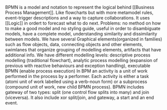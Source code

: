 BPMN is a model and notation to represent the logical behind [[Business Process Management]].
Like flowcharts but with more metamodel rules, event-trigger descriptions and a way to capture collaborations. It uses [[Logic]] in ordert to forecast what to do next.
Problems: no method on how to make a good model and no styling guide, useful in order to
disambiguate models, have a complete model, understanding similarity and dissimilarity
between models.
We have several Graphical elements(organized in families) such as flow objects, data,
connecting objects and other elements, swimlanes that organize grouping of modelling
elements, artifacts that have additional info.
We have different modelling levels: descriptive process modelling (traditional flowchart),
analytic process modelling (expansion of previous with reactive behaviours and exception
handling), executable BPMN (enable process execution)
In BPM an activity is a unit of work performed in the process by a performer. Each activity is
either a task (atomi unit of work labelled using a verb-noun form) or a subprocess (compound unit of work, new child BPMN process).
BPMN includes gateway of two types: split (one control flow splits into many) and join
(viceversa). It also include xor split/join, and gateway, a start and an end event.